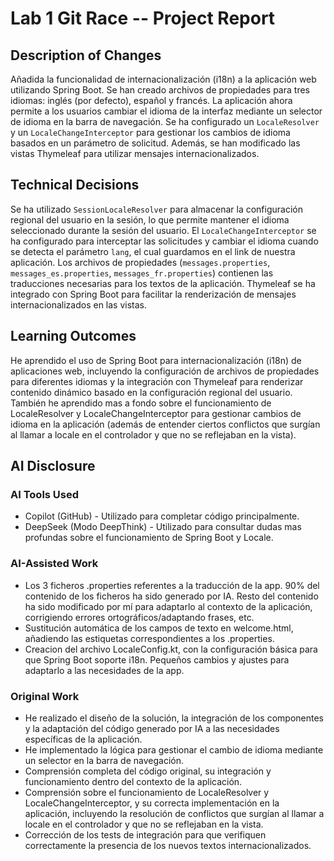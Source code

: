 # Lab 1 Git Race -- Project Report

## Description of Changes

Añadida la funcionalidad de internacionalización (i18n) a la aplicación web utilizando Spring Boot. Se han creado archivos de propiedades para tres idiomas: inglés (por defecto), español y francés. La aplicación ahora permite a los usuarios cambiar el idioma de la interfaz mediante un selector de idioma en la barra de navegación. Se ha configurado un `LocaleResolver` y un `LocaleChangeInterceptor` para gestionar los cambios de idioma basados en un parámetro de solicitud. Además, se han modificado las vistas Thymeleaf para utilizar mensajes internacionalizados.

## Technical Decisions

Se ha utilizado `SessionLocaleResolver` para almacenar la configuración regional del usuario en la sesión, lo que permite mantener el idioma seleccionado durante la sesión del usuario. El `LocaleChangeInterceptor` se ha configurado para interceptar las solicitudes y cambiar el idioma cuando se detecta el parámetro `lang`, el cual guardamos en el link de nuestra aplicación. Los archivos de propiedades (`messages.properties`, `messages_es.properties`, `messages_fr.properties`) contienen las traducciones necesarias para los textos de la aplicación. Thymeleaf se ha integrado con Spring Boot para facilitar la renderización de mensajes internacionalizados en las vistas.

## Learning Outcomes

He aprendido el uso de Spring Boot para internacionalización (i18n) de aplicaciones web, incluyendo la configuración de archivos de propiedades para diferentes idiomas y la integración con Thymeleaf para renderizar contenido dinámico basado en la configuración regional del usuario. También he aprendido mas a fondo sobre el funcionamiento de LocaleResolver y LocaleChangeInterceptor para gestionar cambios de idioma en la aplicación (además de entender ciertos conflictos que surgían al llamar a locale en el controlador y que no se reflejaban en la vista).

## AI Disclosure

### AI Tools Used

- Copilot (GitHub) - Utilizado para completar código principalmente.
- DeepSeek (Modo DeepThink) - Utilizado para consultar dudas mas profundas sobre el funcionamiento de Spring Boot y Locale.

### AI-Assisted Work

- Los 3 ficheros .properties referentes a la traducción de la app. 90% del contenido de los ficheros ha sido generado por IA. Resto del contenido ha sido modificado por mí para adaptarlo al contexto de la aplicación, corrigiendo errores ortográficos/adaptando frases, etc.
- Sustitución automática de los campos de texto en welcome.html, añadiendo las estiquetas correspondientes a los .properties.
- Creacion del archivo LocaleConfig.kt, con la configuración básica para que Spring Boot soporte i18n. Pequeños cambios y ajustes para adaptarlo a las necesidades de la app.

### Original Work

- He realizado el diseño de la solución, la integración de los componentes y la adaptación del código generado por IA a las necesidades específicas de la aplicación.
- He implementado la lógica para gestionar el cambio de idioma mediante un selector en la barra de navegación.
- Comprensión completa del código original, su integración y funcionamiento dentro del contexto de la aplicación.
- Comprensión sobre el funcionamiento de LocaleResolver y LocaleChangeInterceptor, y su correcta implementación en la aplicación, incluyendo la resolución de conflictos que surgían al llamar a locale en el controlador y que no se reflejaban en la vista.
- Corrección de los tests de integración para que verifiquen correctamente la presencia de los nuevos textos internacionalizados.
